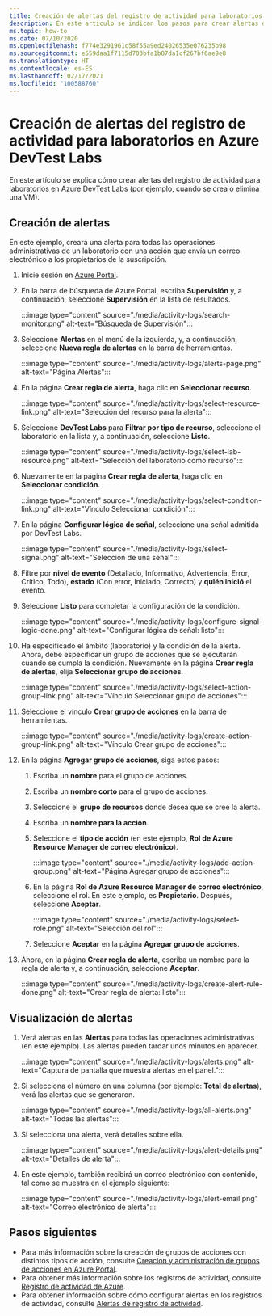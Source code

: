 ```yaml
---
title: Creación de alertas del registro de actividad para laboratorios en Azure DevTest Labs
description: En este artículo se indican los pasos para crear alertas del registro de actividad para laboratorios en Azure DevTest Labs.
ms.topic: how-to
ms.date: 07/10/2020
ms.openlocfilehash: f774e3291961c58f55a9ed24026535e076235b98
ms.sourcegitcommit: e559daa1f7115d703bfa1b87da1cf267bf6ae9e8
ms.translationtype: HT
ms.contentlocale: es-ES
ms.lasthandoff: 02/17/2021
ms.locfileid: "100588760"
---
```

# <a name="create-activity-log-alerts-for-labs-in-azure-devtest-labs"></a>Creación de alertas del registro de actividad para laboratorios en Azure DevTest Labs
En este artículo se explica cómo crear alertas del registro de actividad para laboratorios en Azure DevTest Labs (por ejemplo, cuando se crea o elimina una VM).

## <a name="create-alerts"></a>Creación de alertas
En este ejemplo, creará una alerta para todas las operaciones administrativas de un laboratorio con una acción que envía un correo electrónico a los propietarios de la suscripción. 

1. Inicie sesión en [Azure Portal](https://portal.azure.com).
1. En la barra de búsqueda de Azure Portal, escriba **Supervisión** y, a continuación, seleccione **Supervisión** en la lista de resultados. 

    :::image type="content" source="./media/activity-logs/search-monitor.png" alt-text="Búsqueda de Supervisión":::        
1. Seleccione **Alertas** en el menú de la izquierda, y, a continuación, seleccione **Nueva regla de alertas** en la barra de herramientas. 

    :::image type="content" source="./media/activity-logs/alerts-page.png" alt-text="Página Alertas":::    
1. En la página **Crear regla de alerta**, haga clic en **Seleccionar recurso**. 

    :::image type="content" source="./media/activity-logs/select-resource-link.png" alt-text="Selección del recurso para la alerta":::        
1. Seleccione **DevTest Labs** para **Filtrar por tipo de recurso**, seleccione el laboratorio en la lista y, a continuación, seleccione **Listo**.

    :::image type="content" source="./media/activity-logs/select-lab-resource.png" alt-text="Selección del laboratorio como recurso":::
1. Nuevamente en la página **Crear regla de alerta**, haga clic en **Seleccionar condición**. 

    :::image type="content" source="./media/activity-logs/select-condition-link.png" alt-text="Vínculo Seleccionar condición":::    
1. En la página **Configurar lógica de señal**, seleccione una señal admitida por DevTest Labs. 

    :::image type="content" source="./media/activity-logs/select-signal.png" alt-text="Selección de una señal":::
1. Filtre por **nivel de evento** (Detallado, Informativo, Advertencia, Error, Crítico, Todo), **estado** (Con error, Iniciado, Correcto) y **quién inició** el evento. 
1. Seleccione **Listo** para completar la configuración de la condición. 

    :::image type="content" source="./media/activity-logs/configure-signal-logic-done.png" alt-text="Configurar lógica de señal: listo":::
1. Ha especificado el ámbito (laboratorio) y la condición de la alerta. Ahora, debe especificar un grupo de acciones que se ejecutarán cuando se cumpla la condición. Nuevamente en la página **Crear regla de alertas**, elija **Seleccionar grupo de acciones**. 

    :::image type="content" source="./media/activity-logs/select-action-group-link.png" alt-text="Vínculo Seleccionar grupo de acciones":::
1. Seleccione el vínculo **Crear grupo de acciones** en la barra de herramientas. 

    :::image type="content" source="./media/activity-logs/create-action-group-link.png" alt-text="Vínculo Crear grupo de acciones":::
1. En la página **Agregar grupo de acciones**, siga estos pasos:
    1. Escriba un **nombre** para el grupo de acciones.
    1. Escriba un **nombre corto** para el grupo de acciones. 
    1. Seleccione el **grupo de recursos** donde desea que se cree la alerta. 
    1. Escriba un **nombre para la acción**. 
    1. Seleccione el **tipo de acción** (en este ejemplo, **Rol de Azure Resource Manager de correo electrónico**). 

        :::image type="content" source="./media/activity-logs/add-action-group.png" alt-text="Página Agregar grupo de acciones":::
    1. En la página **Rol de Azure Resource Manager de correo electrónico**, seleccione el rol. En este ejemplo, es **Propietario**. Después, seleccione **Aceptar**. 

        :::image type="content" source="./media/activity-logs/select-role.png" alt-text="Selección del rol":::            
    1. Seleccione **Aceptar** en la página **Agregar grupo de acciones**. 
1. Ahora, en la página **Crear regla de alerta**, escriba un nombre para la regla de alerta y, a continuación, seleccione **Aceptar**. 

    :::image type="content" source="./media/activity-logs/create-alert-rule-done.png" alt-text="Crear regla de alerta: listo":::

## <a name="view-alerts"></a>Visualización de alertas 
1. Verá alertas en las **Alertas** para todas las operaciones administrativas (en este ejemplo). Las alertas pueden tardar unos minutos en aparecer. 

    :::image type="content" source="./media/activity-logs/alerts.png" alt-text="Captura de pantalla que muestra alertas en el panel.":::
1. Si selecciona el número en una columna (por ejemplo: **Total de alertas**), verá las alertas que se generaron. 

    :::image type="content" source="./media/activity-logs/all-alerts.png" alt-text="Todas las alertas":::
1. Si selecciona una alerta, verá detalles sobre ella. 

    :::image type="content" source="./media/activity-logs/alert-details.png" alt-text="Detalles de alerta":::
1. En este ejemplo, también recibirá un correo electrónico con contenido, tal como se muestra en el ejemplo siguiente: 

    :::image type="content" source="./media/activity-logs/alert-email.png" alt-text="Correo electrónico de alerta":::

## <a name="next-steps"></a>Pasos siguientes
- Para más información sobre la creación de grupos de acciones con distintos tipos de acción, consulte [Creación y administración de grupos de acciones en Azure Portal](../azure-monitor/alerts/action-groups.md).
- Para obtener más información sobre los registros de actividad, consulte [Registro de actividad de Azure](../azure-monitor/essentials/activity-log.md).
- Para obtener información sobre cómo configurar alertas en los registros de actividad, consulte [Alertas de registro de actividad](../azure-monitor/alerts/activity-log-alerts.md).

